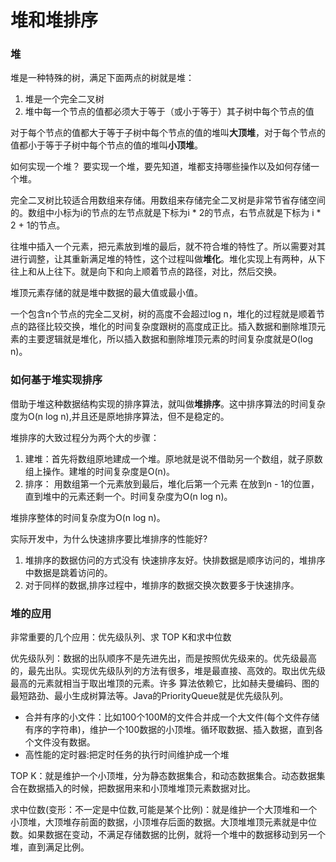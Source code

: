 # 堆和堆排序

### 堆

堆是一种特殊的树，满足下面两点的树就是堆：

1. 堆是一个完全二叉树
2. 堆中每一个节点的值都必须大于等于（或小于等于）其子树中每个节点的值

对于每个节点的值都大于等于子树中每个节点的值的堆叫**大顶堆**，对于每个节点的值都小于等于子树中每个节点的值的堆叫**小顶堆**。

如何实现一个堆？
要实现一个堆，要先知道，堆都支持哪些操作以及如何存储一个堆。

完全二叉树比较适合用数组来存储。用数组来存储完全二叉树是非常节省存储空间的。数组中小标为i的节点的左节点就是下标为i * 2的节点，右节点就是下标为 i * 2 + 1的节点。

往堆中插入一个元素，把元素放到堆的最后，就不符合堆的特性了。所以需要对其进行调整，让其重新满足堆的特性，这个过程叫做**堆化**。堆化实现上有两种，从下往上和从上往下。就是向下和向上顺着节点的路径，对比，然后交换。

堆顶元素存储的就是堆中数据的最大值或最小值。

一个包含n个节点的完全二叉树，树的高度不会超过log n，堆化的过程就是顺着节点的路径比较交换，堆化的时间复杂度跟树的高度成正比。插入数据和删除堆顶元素的主要逻辑就是堆化，所以插入数据和删除堆顶元素的时间复杂度就是O(log n)。

### 如何基于堆实现排序

借助于堆这种数据结构实现的排序算法，就叫做**堆排序**。这中排序算法的时间复杂度为O(n log n),并且还是原地排序算法，但不是稳定的。

堆排序的大致过程分为两个大的步骤：

1. 建堆：首先将数组原地建成一个堆。原地就是说不借助另一个数组，就子原数组上操作。建堆的时间复杂度是O(n)。
2. 排序： 用数组第一个元素放到最后，堆化后第一个元素 在放到n - 1的位置，直到堆中的元素还剩一个。时间复杂度为O(n log n)。

堆排序整体的时间复杂度为O(n log n)。

实际开发中，为什么快速排序要比堆排序的性能好?

1. 堆排序的数据仿问的方式没有 快速排序友好。快排数据是顺序访问的，堆排序中数据是跳着访问的。
2. 对于同样的数据,排序过程中，堆排序的数据交换次数要多于快速排序。

### 堆的应用

非常重要的几个应用：优先级队列、求 TOP K和求中位数

优先级队列：数据的出队顺序不是先进先出，而是按照优先级来的。优先级最高的，最先出队。实现优先级队列的方法有很多，堆是最直接、高效的。取出优先级最高的元素就相当于取出堆顶的元素。许多 算法依赖它，比如赫夫曼编码、图的最短路劲、最小生成树算法等。Java的PriorityQueue就是优先级队列。

- 合并有序的小文件：比如100个100M的文件合并成一个大文件(每个文件存储有序的字符串)，维护一个100数据的小顶堆。循环取数据、插入数据，直到各个文件没有数据。
- 高性能的定时器:把定时任务的执行时间维护成一个堆

TOP K：就是维护一个小顶堆，分为静态数据集合，和动态数据集合。动态数据集合在数据插入的时候，把数据用来和小顶堆堆顶元素数据对比。

求中位数(变形：不一定是中位数,可能是某个比例)：就是维护一个大顶堆和一个小顶堆，大顶堆存前面的数据，小顶堆存后面的数据。大顶堆堆顶元素就是中位数。如果数据在变动，不满足存储数据的比例，就将一个堆中的数据移动到另一个堆，直到满足比例。